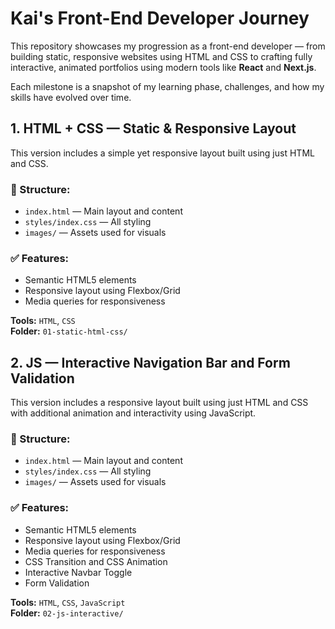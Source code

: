 # Kai's Front-End Developer Journey

This repository showcases my progression as a front-end developer — from building static, responsive websites using HTML and CSS to crafting fully interactive, animated portfolios using modern tools like **React** and **Next.js**.

Each milestone is a snapshot of my learning phase, challenges, and how my skills have evolved over time.

## 1. HTML + CSS — Static & Responsive Layout

This version includes a simple yet responsive layout built using just HTML and CSS.

### 📁 Structure:
- `index.html` — Main layout and content
- `styles/index.css` — All styling
- `images/` — Assets used for visuals

### ✅ Features:
- Semantic HTML5 elements
- Responsive layout using Flexbox/Grid
- Media queries for responsiveness

**Tools:** `HTML`, `CSS`  
**Folder:** `01-static-html-css/`

## 2. JS — Interactive Navigation Bar and Form Validation

This version includes a responsive layout built using just HTML and CSS with additional animation and interactivity using JavaScript.

### 📁 Structure:
- `index.html` — Main layout and content
- `styles/index.css` — All styling
- `images/` — Assets used for visuals

### ✅ Features:
- Semantic HTML5 elements
- Responsive layout using Flexbox/Grid
- Media queries for responsiveness
- CSS Transition and CSS Animation
- Interactive Navbar Toggle
- Form Validation

**Tools:** `HTML`, `CSS`, `JavaScript`  
**Folder:** `02-js-interactive/`